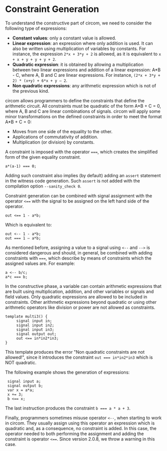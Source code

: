 # Constraint Generation

To understand the constructive part of circom, we need to consider the following type of expressions:

* **Constant values**: only a constant value is allowed.
* **Linear expression**: an expression where only addition is used. It can also be written using multiplication of variables by constants. For instance, the expression `2*x + 3*y + 2` is allowed, as it is equivalent to `x + x + y + y + y + 2`. 
* **Quadratic expression**: it is obtained by allowing a multiplication between two linear expressions and addition of a linear expression: A\*B - C, where A, B and C are linear expressions. For instance, `(2*x + 3*y + 2) * (x+y) + 6*x + y – 2`.
* **Non quadratic expressions**: any arithmetic expression which is not of the previous kind.

circom allows programmers to define the constraints that define the arithmetic circuit. All constraints must be quadratic of the form A\*B + C = 0, where A, B and C are linear combinations of signals. circom will apply some minor transformations on the defined constraints in order to meet the format A\*B + C = 0:

* Moves from one side of the equality to the other.
* Applications of commutativity of addition.
* Multiplication (or division) by constants.

A constraint is imposed with the operator `===`,  which creates the simplified form of the given equality constraint.

```text
a*(a-1) === 0;
```

Adding such constraint also implies (by default) adding an `assert` statement in the witness code generation. Such `assert` is not added with the compilation option `--sanity_check 0`.

Constraint generation can be combined with signal assignment with the operator  `<==` with the signal to be assigned on the left hand side of the operator.

```text
out <== 1 - a*b;
```

Which is equivalent to:

```text
out <-- 1 - a*b;
out === 1 – a*b;
```

As mentioned before, assigning a value to a signal using `<--` and `-->` is considered dangerous and should, in general, be combined with adding constraints with `===`, which describe by means of constraints which the assigned values are. For example:

```text
a <-- b/c;
a*c === b;
```

In the constructive phase, a variable can contain arithmetic expressions that are built using multiplication, addition, and other variables or signals and field values. Only quadratic expressions are allowed to be included in constraints. Other arithmetic expressions beyond quadratic or using other arithmetic operators like division or power are not allowed as constraints. 

```text
template multi3() {
	 signal input in;
	 signal input in2;
	 signal input in3;
	 signal output out;
	 out <== in*in2*in3;
}
```

This template produces the error "Non quadratic constraints are not allowed!", since it introduces the constraint `out === in*in2*in3` which is NOT quadratic.

The following example shows the generation of expressions:

```text
 signal input a;
 signal output b;
 var x = a*a;
 x += 3;
 b <== x;
```

The last instruction produces the constraint `b === a * a + 3`.

Finally, programmers sometimes misuse operator `<--`, when starting to work in circom. They usually assign using this operator an expression which is quadratic and, as a consequence, no constraint is added. In this case, the operator needed to both performing the assignment and adding the constraint is operator `<==`. Since version 2.0.8, we throw a warning in this case. 